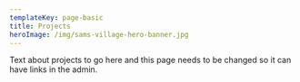 ```yaml
---
templateKey: page-basic
title: Projects
heroImage: /img/sams-village-hero-banner.jpg
---
```


Text about projects to go here and this page needs to be changed so it can have links in the admin.